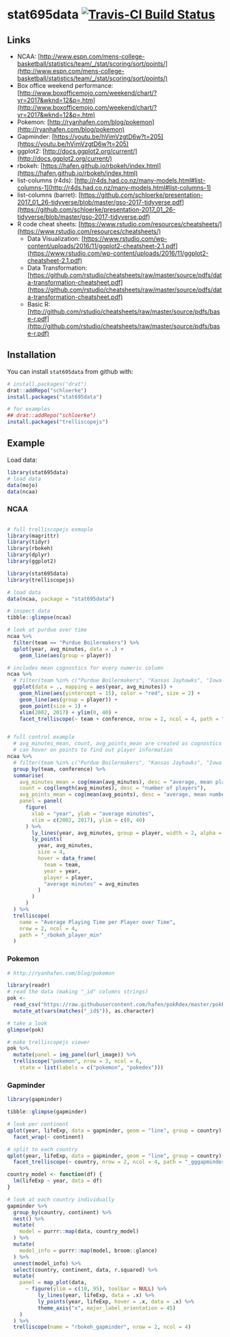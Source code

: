 # stat695data [![Travis-CI Build Status](https://travis-ci.org/schloerke/stat695data.svg?branch=master)](https://travis-ci.org/schloerke/stat695data)


## Links

* NCAA: [http://www.espn.com/mens-college-basketball/statistics/team/_/stat/scoring/sort/points/](http://www.espn.com/mens-college-basketball/statistics/team/_/stat/scoring/sort/points/)
* Box office weekend performance: [http://www.boxofficemojo.com/weekend/chart/?yr=2017&wknd=12&p=.htm](http://www.boxofficemojo.com/weekend/chart/?yr=2017&wknd=12&p=.htm)
* Pokemon: [http://ryanhafen.com/blog/pokemon](http://ryanhafen.com/blog/pokemon)
* Gapminder: [https://youtu.be/hVimVzgtD6w?t=205](https://youtu.be/hVimVzgtD6w?t=205)
* ggplot2: [http://docs.ggplot2.org/current/](http://docs.ggplot2.org/current/)
* rbokeh: [https://hafen.github.io/rbokeh/index.html](https://hafen.github.io/rbokeh/index.html)
* list-columns (r4ds): [http://r4ds.had.co.nz/many-models.html#list-columns-1](http://r4ds.had.co.nz/many-models.html#list-columns-1)
* list-columns (barret): [https://github.com/schloerke/presentation-2017_01_26-tidyverse/blob/master/gso-2017-tidyverse.pdf](https://github.com/schloerke/presentation-2017_01_26-tidyverse/blob/master/gso-2017-tidyverse.pdf)
* R code cheat sheets: [https://www.rstudio.com/resources/cheatsheets/](https://www.rstudio.com/resources/cheatsheets/)
    * Data Visualization: [https://www.rstudio.com/wp-content/uploads/2016/11/ggplot2-cheatsheet-2.1.pdf](https://www.rstudio.com/wp-content/uploads/2016/11/ggplot2-cheatsheet-2.1.pdf)
    * Data Transformation: [https://github.com/rstudio/cheatsheets/raw/master/source/pdfs/data-transformation-cheatsheet.pdf](https://github.com/rstudio/cheatsheets/raw/master/source/pdfs/data-transformation-cheatsheet.pdf)
    * Basic R: [http://github.com/rstudio/cheatsheets/raw/master/source/pdfs/base-r.pdf](http://github.com/rstudio/cheatsheets/raw/master/source/pdfs/base-r.pdf)

## Installation

You can install `stat695data` from github with:


``` r
# install.packages("drat")
drat::addRepo("schloerke")
install.packages("stat695data")

# for examples
## drat::addRepo("schloerke")
install.packages("trelliscopejs")
```

## Example

Load data:

``` r
library(stat695data)
# load data
data(mojo)
data(ncaa)
```

### NCAA
``` r

# full trelliscopejs exmaple
library(magrittr)
library(tidyr)
library(rbokeh)
library(dplyr)
library(ggplot2)

library(stat695data)
library(trelliscopejs)

# load data
data(ncaa, package = "stat695data")

# inspect data
tibble::glimpse(ncaa)

# look at purdue over time
ncaa %>%
  filter(team == "Purdue Boilermakers") %>%
  qplot(year, avg_minutes, data = .) +
    geom_line(aes(group = player))

# includes mean cognostics for every numeric column
ncaa %>%
  # filter(team %in% c("Purdue Boilermakers", "Kansas Jayhawks", "Iowa State Cyclones")) %>%
  ggplot(data = ., mapping = aes(year, avg_minutes)) +
    geom_hline(aes(yintercept = 15), color = "red", size = 2) +
    geom_line(aes(group = player)) +
    geom_point(size = 1) +
    xlim(2002, 2017) + ylim(0, 40) +
    facet_trelliscope(~ team + conference, nrow = 2, ncol = 4, path = "_ggplot_avg_mins")


# full control example
  # avg_minutes_mean, count, avg_points_mean are created as cognostics
  # can hover on points to find out player information
ncaa %>%
  # filter(team %in% c("Purdue Boilermakers", "Kansas Jayhawks", "Iowa State Cyclones")) %>%
  group_by(team, conference) %>%
  summarise(
    avg_minutes_mean = cog(mean(avg_minutes), desc = "average, mean player time"),
    count = cog(length(avg_minutes), desc = "number of players"),
    avg_points_mean = cog(mean(avg_points), desc = "average, mean number of points"),
    panel = panel(
      figure(
        xlab = "year", ylab = "average minutes",
        xlim = c(2002, 2017), ylim = c(0, 40)
      ) %>%
        ly_lines(year, avg_minutes, group = player, width = 2, alpha = 0.25) %>%
        ly_points(
          year, avg_minutes,
          size = 4,
          hover = data_frame(
            team = team,
            year = year,
            player = player,
            "average minutes" = avg_minutes
          )
        )
      )
  ) %>%
  trelliscope(
    name = "Average Playing Time per Player over Time",
    nrow = 2, ncol = 4,
    path = "_rbokeh_player_min"
  )

```

### Pokemon
``` r
# http://ryanhafen.com/blog/pokemon

library(readr)
# read the data (making "_id" columns strings)
pok <-
  read_csv("https://raw.githubusercontent.com/hafen/pokRdex/master/pokRdex_mod.csv") %>%
  mutate_at(vars(matches("_id$")), as.character)

# take a look
glimpse(pok)

# make trelliscopejs viewer
pok %>%
  mutate(panel = img_panel(url_image)) %>%
  trelliscope("pokemon", nrow = 3, ncol = 6,
    state = list(labels = c("pokemon", "pokedex")))
```


### Gapminder

``` r
library(gapminder)

tibble::glimpse(gapminder)

# look per continent
qplot(year, lifeExp, data = gapminder, geom = "line", group = country) +
  facet_wrap(~ continent)

# split to each country
qplot(year, lifeExp, data = gapminder, geom = "line", group = country) +
  facet_trelliscope(~ country, nrow = 2, ncol = 4, path = "_gggapminder")

country_model <- function(df) {
  lm(lifeExp ~ year, data = df)
}

# look at each country individually
gapminder %>%
  group_by(country, continent) %>%
  nest() %>%
  mutate(
    model = purrr::map(data, country_model)
  ) %>%
  mutate(
    model_info = purrr::map(model, broom::glance)
  ) %>%
  unnest(model_info) %>%
  select(country, continent, data, r.squared) %>%
  mutate(
    panel = map_plot(data,
      ~ figure(ylim = c(10, 95), toolbar = NULL) %>%
          ly_lines(year, lifeExp, data = .x) %>%
          ly_points(year, lifeExp, hover = .x, data = .x) %>%
          theme_axis("x", major_label_orientation = 45)
    )
  ) %>%
  trelliscope(name = "rbokeh_gapminder", nrow = 2, ncol = 4)

```
